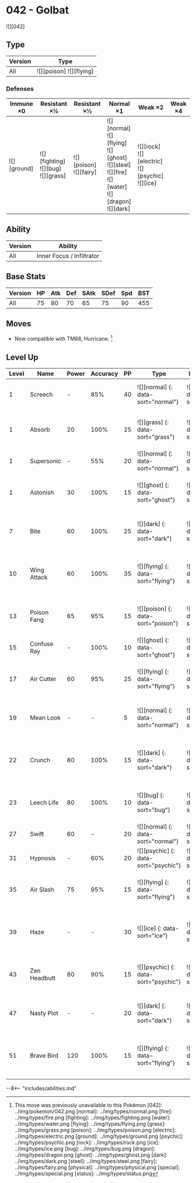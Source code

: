 # 042 - Golbat
![][042]

## Type

Version | Type
---     | ---
All     | ![][poison]  ![][flying]

### Defenses

Immune ×0       | Resistant ×¼                                | Resistant ×½                  | Normal ×1                                                                                                         | Weak ×2                                                    | Weak ×4
---             | ---                                         | ---                           | ---                                                                                                               | ---                                                        | ---
![][ground]<br> | ![][fighting]<br>![][bug]<br>![][grass]<br> | ![][poison]<br>![][fairy]<br> | ![][normal]<br>![][flying]<br>![][ghost]<br>![][steel]<br>![][fire]<br>![][water]<br>![][dragon]<br>![][dark]<br> | ![][rock]<br>![][electric]<br>![][psychic]<br>![][ice]<br> | &nbsp;

## Ability

Version | Ability
---     | ---
All     | Inner Focus / Infiltrator

## Base Stats

Version | HP  | Atk | Def | SAtk | SDef | Spd | BST
---     | --- | --- | --- | ---  | ---  | --- | ---
All     | 75  | 80  | 70  | 65   | 75   | 90  | 455

## Moves

 - Now compatible with TM88, Hurricane. [^1]

## Level Up

Level | Name         | Power | Accuracy | PP  | Type                                 | Damage Class                           | Description
---   | ---          | ---   | ---      | --- | ---                                  | ---                                    | ---
1     | Screech      | -     | 85%      | 40  | ![][normal] {: data-sort="normal"}   | ![][status] {: data-sort="status"}     | Lowers the target's Defense by two stages.
1     | Absorb       | 20    | 100%     | 25  | ![][grass] {: data-sort="grass"}     | ![][special] {: data-sort="special"}   | Drains half the damage inflicted to heal the user.
1     | Supersonic   | -     | 55%      | 20  | ![][normal] {: data-sort="normal"}   | ![][status] {: data-sort="status"}     | Confuses the target.
1     | Astonish     | 30    | 100%     | 15  | ![][ghost] {: data-sort="ghost"}     | ![][physical] {: data-sort="physical"} | Has a 30% chance to make the target flinch.
7     | Bite         | 60    | 100%     | 25  | ![][dark] {: data-sort="dark"}       | ![][physical] {: data-sort="physical"} | Has a 30% chance to make the target flinch.
10    | Wing Attack  | 60    | 100%     | 35  | ![][flying] {: data-sort="flying"}   | ![][physical] {: data-sort="physical"} | Inflicts regular damage with no additional effect.
13    | Poison Fang  | 65    | 95%      | 15  | ![][poison] {: data-sort="poison"}   | ![][physical] {: data-sort="physical"} | Has a 50% chance to badly poison the target.
15    | Confuse Ray  | -     | 100%     | 10  | ![][ghost] {: data-sort="ghost"}     | ![][status] {: data-sort="status"}     | Confuses the target.
17    | Air Cutter   | 60    | 95%      | 25  | ![][flying] {: data-sort="flying"}   | ![][special] {: data-sort="special"}   | Has an increased chance for a critical hit.
19    | Mean Look    | -     | -        | 5   | ![][normal] {: data-sort="normal"}   | ![][status] {: data-sort="status"}     | Prevents the target from leaving battle.
22    | Crunch       | 80    | 100%     | 15  | ![][dark] {: data-sort="dark"}       | ![][physical] {: data-sort="physical"} | Has a 20% chance to lower the target's Defense by one stage.
23    | Leech Life   | 80    | 100%     | 10  | ![][bug] {: data-sort="bug"}         | ![][physical] {: data-sort="physical"} | Drains half the damage inflicted to heal the user.
27    | Swift        | 60    | -        | 20  | ![][normal] {: data-sort="normal"}   | ![][special] {: data-sort="special"}   | Never misses.
31    | Hypnosis     | -     | 60%      | 20  | ![][psychic] {: data-sort="psychic"} | ![][status] {: data-sort="status"}     | Puts the target to sleep.
35    | Air Slash    | 75    | 95%      | 15  | ![][flying] {: data-sort="flying"}   | ![][special] {: data-sort="special"}   | Has a 30% chance to make the target flinch.
39    | Haze         | -     | -        | 30  | ![][ice] {: data-sort="ice"}         | ![][status] {: data-sort="status"}     | Resets all Pokémon's stats, accuracy, and evasion.
43    | Zen Headbutt | 80    | 90%      | 15  | ![][psychic] {: data-sort="psychic"} | ![][physical] {: data-sort="physical"} | Has a 20% chance to make the target flinch.
47    | Nasty Plot   | -     | -        | 20  | ![][dark] {: data-sort="dark"}       | ![][status] {: data-sort="status"}     | Raises the user's Special Attack by two stages.
51    | Brave Bird   | 120   | 100%     | 15  | ![][flying] {: data-sort="flying"}   | ![][physical] {: data-sort="physical"} | User receives 1/3 the damage inflicted in recoil.

--8<-- "includes/abilities.md"

[^1]: This move was previously unavailable to this Pokémon
[042]: ../img/pokemon/042.png
[normal]: ../img/types/normal.png
[fire]: ../img/types/fire.png
[fighting]: ../img/types/fighting.png
[water]: ../img/types/water.png
[flying]: ../img/types/flying.png
[grass]: ../img/types/grass.png
[poison]: ../img/types/poison.png
[electric]: ../img/types/electric.png
[ground]: ../img/types/ground.png
[psychic]: ../img/types/psychic.png
[rock]: ../img/types/rock.png
[ice]: ../img/types/ice.png
[bug]: ../img/types/bug.png
[dragon]: ../img/types/dragon.png
[ghost]: ../img/types/ghost.png
[dark]: ../img/types/dark.png
[steel]: ../img/types/steel.png
[fairy]: ../img/types/fairy.png
[physical]: ../img/types/physical.png
[special]: ../img/types/special.png
[status]: ../img/types/status.png
